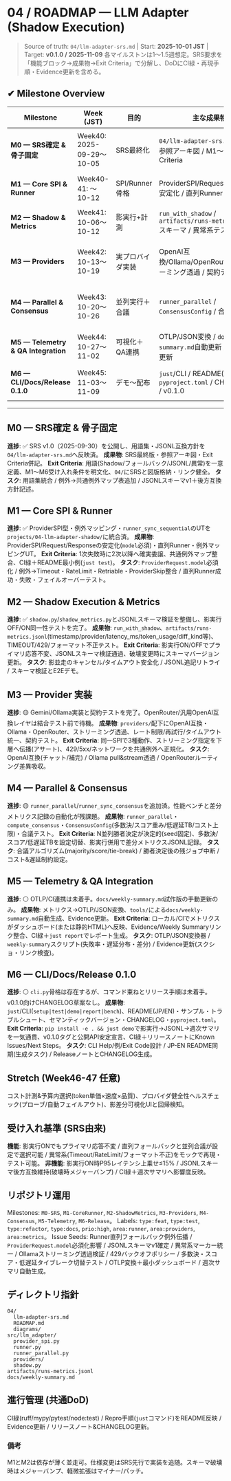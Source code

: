 # 04 / ROADMAP — LLM Adapter (Shadow Execution)

> Source of truth: `04/llm-adapter-srs.md`  |  Start: **2025-10-01 JST**  |  Target: **v0.1.0 / 2025-11-09**
> 各マイルストンは1〜1.5週想定。SRS要求を「機能ブロック→成果物→Exit Criteria」で分解し、DoDにCI緑・再現手順・Evidence更新を含める。

## ✔ Milestone Overview
| Milestone | Week (JST) | 目的 | 主な成果物 | 進捗 |
| --- | --- | --- | --- | --- |
| **M0 — SRS確定 & 骨子固定** | Week40: 2025-09-29〜10-05 | SRS最終化 | `04/llm-adapter-srs.md`最終版 / 参照アーキ図 / M1〜M6 Exit Criteria | ✅ 完了（2025-10-04 SRS v1.0確定・用語集統合完了） |
| **M1 — Core SPI & Runner** | Week40-41: 〜10-12 | SPI/Runner骨格 | ProviderSPI/Request/Response安定化 / 直列Runner / 最小UT | ✅ 完了（SPI型定義確定・直列Runner/例外UTマージ済） |
| **M2 — Shadow & Metrics** | Week41: 10-06〜10-12 | 影実行+計測 | `run_with_shadow` / `artifacts/runs-metrics.jsonl`スキーマ / 異常系テスト | ✅ 完了（影実行APIとJSONLスキーマv1安定化） |
| **M3 — Providers** | Week42: 10-13〜10-19 | 実プロバイダ実装 | OpenAI互換/Ollama/OpenRouter / ストリーミング透過 / 契約テスト | 🟡 進行中（Gemini/Ollama完了、OpenRouter統合待ち） |
| **M4 — Parallel & Consensus** | Week43: 10-20〜10-26 | 並列実行＋合議 | `runner_parallel` / `ConsensusConfig` / 合議テスト | 🟡 進行中（並列Runner/Consensus骨格完成、評価シナリオ整備中） |
| **M5 — Telemetry & QA Integration** | Week44: 10-27〜11-02 | 可視化＋QA連携 | OTLP/JSON変換 / `docs/weekly-summary.md`自動更新 / Evidence更新 | ⚪ 未着手（CI連携と自動更新スクリプト設計段階） |
| **M6 — CLI/Docs/Release 0.1.0** | Week45: 11-03〜11-09 | デモ〜配布 | `just`/CLI / README(JP/EN) / `pyproject.toml` / CHANGELOG / v0.1.0 | ⚪ 未着手（CLI整理とリリース手順これから） |

---

## M0 — SRS確定 & 骨子固定
**進捗**: ✅ SRS v1.0（2025-09-30）を公開し、用語集・JSONL互換方針を`04/llm-adapter-srs.md`へ反映済。
**成果物**: SRS最終版・参照アーキ図・Exit Criteria併記。 **Exit Criteria**: 用語(Shadow/フォールバック/JSONL/異常)を一意定義、M1〜M6受け入れ条件を明文化、`04/`にSRSと図版格納・リンク健全。 **タスク**: 用語集統合 / 例外→共通例外マップ表追加 / JSONLスキーマv1＋後方互換方針記述。

## M1 — Core SPI & Runner
**進捗**: ✅ ProviderSPI型・例外マッピング・`runner_sync_sequential`のUTを`projects/04-llm-adapter-shadow/`に統合済。
**成果物**: ProviderSPI/Request/Responseの安定化(`model`必須)・直列Runner・例外マッピングUT。 **Exit Criteria**: 1次失敗時に2次以降へ確実委譲、共通例外マップ整合、CI緑＋README最小例(`just test`)。 **タスク**: `ProviderRequest.model`必須化 / 例外→Timeout・RateLimit・Retriable・ProviderSkip整合 / 直列Runner成功・失敗・フェイルオーバーテスト。

## M2 — Shadow Execution & Metrics
**進捗**: ✅ `shadow.py`/`shadow_metrics.py`とJSONLスキーマ検証を整備し、影実行OFF/ON同一性テストを完了。
**成果物**: `run_with_shadow`、`artifacts/runs-metrics.jsonl`(timestamp/provider/latency_ms/token_usage/diff_kind等)、TIMEOUT/429/フォーマット不正テスト。 **Exit Criteria**: 影実行ON/OFFでプライマリ応答不変、JSONLスキーマ検証通過、破壊変更時にスキーマバージョン更新。 **タスク**: 影並走のキャンセル/タイムアウト安全化 / JSONL追記リトライ / スキーマ検証とE2Eデモ。

## M3 — Provider 実装
**進捗**: 🟡 Gemini/Ollama実装と契約テストを完了。OpenRouter/汎用OpenAI互換レイヤは結合テスト前で待機。
**成果物**: `providers/`配下にOpenAI互換・Ollama・OpenRouter、ストリーミング透過、レート制限/再試行/タイムアウト統一、契約テスト。 **Exit Criteria**: 同一SPIで3種動作、ストリーミング指定を下層へ伝播(アサート)、429/5xx/ネットワークを共通例外へ正規化。 **タスク**: OpenAI互換(チャット/補完) / Ollama pull&stream透過 / OpenRouterルーティング差異吸収。

## M4 — Parallel & Consensus
**進捗**: 🟡 `runner_parallel`/`runner_sync_consensus`を追加済。性能ベンチと差分メトリクス記録の自動化が残課題。
**成果物**: `runner_parallel`・`compute_consensus`・`ConsensusConfig`(多数決/スコア重み/低遅延TB/コスト上限)・合議テスト。 **Exit Criteria**: N並列勝者決定が決定的(seed固定)、多数決/スコア/低遅延TBを設定切替、影実行併用で差分メトリクスJSONL記録。 **タスク**: 合議アルゴリズム(majority/score/tie-break) / 勝者決定後の残ジョブ中断 / コスト&遅延制約設定。

## M5 — Telemetry & QA Integration
**進捗**: ⚪ OTLP/CI連携は未着手。`docs/weekly-summary.md`試作版の手動更新のみ。
**成果物**: メトリクス→OTLP/JSON変換、`tools/`による`docs/weekly-summary.md`自動生成、Evidence更新。 **Exit Criteria**: ローカル/CIでメトリクスがダッシュボード(または静的HTML)へ反映、Evidence/Weekly Summaryリンク整合、CI緑＋`just report`でレポート生成。 **タスク**: OTLP/JSON変換器 / `weekly-summary`スクリプト(失敗率・遅延分布・差分) / Evidence更新(スクショ・リンク検査)。

## M6 — CLI/Docs/Release 0.1.0
**進捗**: ⚪ `cli.py`骨格は存在するが、コマンド束ねとリリース手順は未着手。v0.1.0向けCHANGELOG草案なし。
**成果物**: `just`/CLI(`setup|test|demo|report|bench`)、README(JP/EN)・サンプル・トラブルシュート、セマンティックバージョン・CHANGELOG・`pyproject.toml`。 **Exit Criteria**: `pip install -e . && just demo`で影実行→JSONL→週次サマリを一気通貫、v0.1.0タグと公開API安定宣言、CI緑＋リリースノートにKnown Issues/Next Steps。 **タスク**: CLI Help/例/Exit Code設計 / JP-EN README同期(生成タスク) / ReleaseノートとCHANGELOG生成。

## Stretch (Week46-47 任意)
コスト計測&予算内選択(token単価×速度×品質)、プロバイダ健全性ヘルスチェック(プローブ/自動フェイルアウト)、影差分可視化UIと回帰検知。

## 受け入れ基準 (SRS由来)
**機能**: 影実行ONでもプライマリ応答不変 / 直列フォールバックと並列合議が設定で選択可能 / 異常系(Timeout/RateLimit/フォーマット不正)をモックで再現・テスト可能。 **非機能**: 影実行ON時P95レイテンシ上乗せ≤15% / JSONLスキーマ後方互換維持(破壊時メジャーバンプ) / CI緑＋週次サマリへ影響度反映。

## リポジトリ運用
Milestones: `M0-SRS`, `M1-CoreRunner`, `M2-ShadowMetrics`, `M3-Providers`, `M4-Consensus`, `M5-Telemetry`, `M6-Release`。 Labels: `type:feat`, `type:test`, `type:refactor`, `type:docs`, `prio:high`, `area:runner`, `area:providers`, `area:metrics`。 Issue Seeds: Runner直列フォールバック例外伝播 / `ProviderRequest.model`必須化影響 / JSONLスキーマv1確定 / 異常系マーカー統一 / Ollamaストリーミング透過検証 / 429バックオフポリシー / 多数決・スコア・低遅延タイブレーク切替テスト / OTLP変換＋最小ダッシュボード / 週次サマリ自動生成。

## ディレクトリ指針
```
04/
  llm-adapter-srs.md
  ROADMAP.md
  diagrams/
src/llm_adapter/
  provider_spi.py
  runner.py
  runner_parallel.py
  providers/
  shadow.py
artifacts/runs-metrics.jsonl
docs/weekly-summary.md
```

## 進行管理 (共通DoD)
CI緑(ruff/mypy/pytest/node:test) / Repro手順(`just`コマンド)をREADME反映 / Evidence更新 / リリースノート&CHANGELOG更新。

### 備考
M1とM2は依存が薄く並走可。仕様変更はSRS先行で実装を追随。スキーマ破壊時はメジャーバンプ、軽微拡張はマイナー/パッチ。
